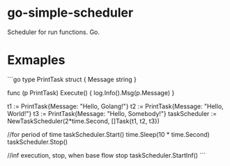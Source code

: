 # go-simple-scheduler
Scheduler for run functions. Go.

# Exmaples

\```go
type PrintTask struct {
	Message string
}

func (p PrintTask) Execute() {
	log.Info().Msg(p.Message)
}

t1 := PrintTask{Message: "Hello, Golang!"}
t2 := PrintTask{Message: "Hello, World!"}
t3 := PrintTask{Message: "Hello, Somebody!"}
taskScheduler := NewTaskScheduler(2*time.Second, []Task{t1, t2, t3})

//for period of time
taskScheduler.Start()
time.Sleep(10 * time.Second)
taskScheduler.Stop()

//inf execution, stop, when base flow stop
taskScheduler.StartInf()
\```